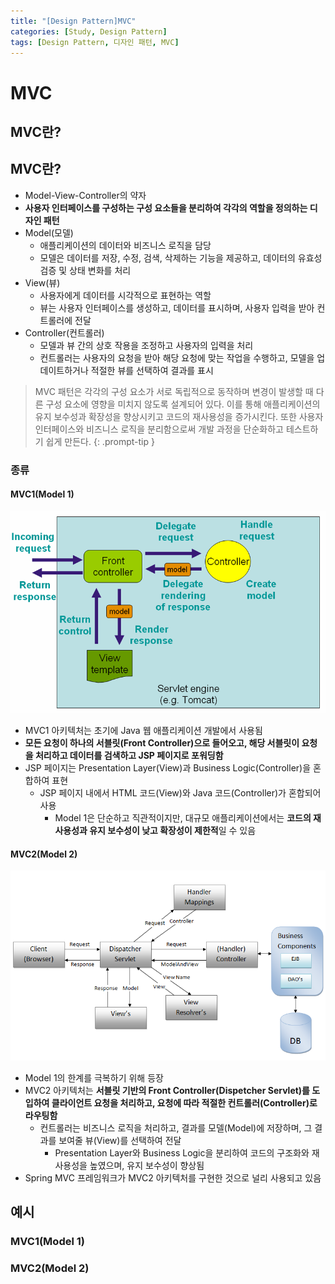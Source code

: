 ```yaml
---
title: "[Design Pattern]MVC"
categories: [Study, Design Pattern]
tags: [Design Pattern, 디자인 패턴, MVC]
---
```


# MVC

## MVC란?

## MVC란?

- Model-View-Controller의 약자
- **사용자 인터페이스를 구성하는 구성 요소들을 분리하여 각각의 역할을 정의하는 디자인 패턴**
- Model(모델)
	+ 애플리케이션의 데이터와 비즈니스 로직을 담당
	+ 모델은 데이터를 저장, 수정, 검색, 삭제하는 기능을 제공하고, 데이터의 유효성 검증 및 상태 변화를 처리
- View(뷰)
	+ 사용자에게 데이터를 시각적으로 표현하는 역할
	+ 뷰는 사용자 인터페이스를 생성하고, 데이터를 표시하며, 사용자 입력을 받아 컨트롤러에 전달
- Controller(컨트롤러)
	+ 모델과 뷰 간의 상호 작용을 조정하고 사용자의 입력을 처리
	+ 컨트롤러는 사용자의 요청을 받아 해당 요청에 맞는 작업을 수행하고, 모델을 업데이트하거나 적절한 뷰를 선택하여 결과를 표시

> MVC 패턴은 각각의 구성 요소가 서로 독립적으로 동작하며 변경이 발생할 때 다른 구성 요소에 영향을 미치지 않도록 설계되어 있다. 이를 통해 애플리케이션의 유지 보수성과 확장성을 향상시키고 코드의 재사용성을 증가시킨다. 또한 사용자 인터페이스와 비즈니스 로직을 분리함으로써 개발 과정을 단순화하고 테스트하기 쉽게 만든다.
{: .prompt-tip }

### 종류

#### MVC1(Model 1)

![01-mvc1](/assets/img/posts/study/design-pattern/mvc/01-mvc1.jpg)

- MVC1 아키텍처는 초기에 Java 웹 애플리케이션 개발에서 사용됨
- **모든 요청이 하나의 서블릿(Front Controller)으로 들어오고, 해당 서블릿이 요청을 처리하고 데이터를 검색하고 JSP 페이지로 포워딩함**
- JSP 페이지는 Presentation Layer(View)과 Business Logic(Controller)을 혼합하여 표현
	+ JSP 페이지 내에서 HTML 코드(View)와 Java 코드(Controller)가 혼합되어 사용
		* Model 1은 단순하고 직관적이지만, 대규모 애플리케이션에서는 **코드의 재사용성과 유지 보수성이 낮고 확장성이 제한적**일 수 있음

#### MVC2(Model 2)

![02-mvc2](/assets/img/posts/study/design-pattern/mvc/02-mvc2.jpg)

- Model 1의 한계를 극복하기 위해 등장
- MVC2 아키텍처는 **서블릿 기반의 Front Controller(Dispetcher Servlet)를 도입하여 클라이언트 요청을 처리하고, 요청에 따라 적절한 컨트롤러(Controller)로 라우팅함**
	+ 컨트롤러는 비즈니스 로직을 처리하고, 결과를 모델(Model)에 저장하며, 그 결과를 보여줄 뷰(View)를 선택하여 전달
		* Presentation Layer와 Business Logic을 분리하여 코드의 구조화와 재사용성을 높였으며, 유지 보수성이 향상됨
- Spring MVC 프레임워크가 MVC2 아키텍처를 구현한 것으로 널리 사용되고 있음

## 예시

### MVC1(Model 1)

### MVC2(Model 2)